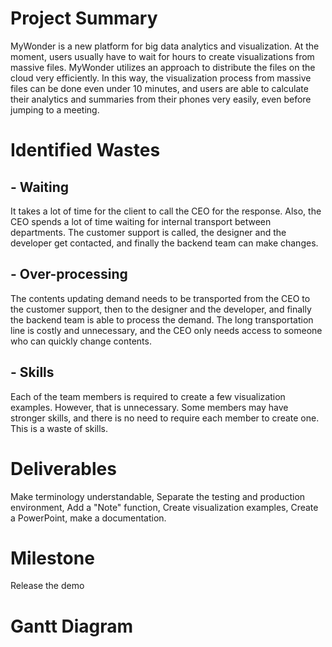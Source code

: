 # Project Summary

MyWonder is a new platform for big data analytics and visualization. At the moment, users usually have to wait for hours to create visualizations from massive files. MyWonder utilizes an approach to distribute the files on the cloud very efficiently. In this way, the visualization process from massive files can be done even under 10 minutes, and users are able to calculate their analytics and summaries from their phones very easily, even before jumping to a meeting.

# Identified Wastes

## - Waiting 
It takes a lot of time for the client to call the CEO for the response. Also, the CEO spends a lot of time waiting for internal transport between departments. The customer support is called, the designer and the developer get contacted, and finally the backend team can make changes. 

## - Over-processing 
The contents updating demand needs to be transported from the CEO to the customer support, then to the designer and the developer, and finally the backend team is able to process the demand. The long transportation line is costly and unnecessary, and the CEO only needs access to someone who can quickly change contents.

## - Skills
Each of the team members is required to create a few visualization examples. However, that is unnecessary. Some members may have stronger skills, and there is no need to require each member to create one. This is a waste of skills.


# Deliverables

Make terminology understandable, Separate the testing and production environment, Add a "Note" function, Create visualization examples, Create a PowerPoint, make a documentation.

# Milestone

Release the demo

# Gantt Diagram
